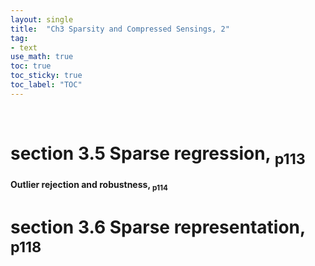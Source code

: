 ```yaml
---
layout: single
title:  "Ch3 Sparsity and Compressed Sensings, 2"
tag:
- text
use_math: true
toc: true
toc_sticky: true
toc_label: "TOC"
---
```


<p> </p>

# section 3.5 Sparse regression, <sub>p113</sub>


**Outlier rejection and robustness, <sub>p114</sub>**

# section 3.6 Sparse representation, <sub>p118</sub>


